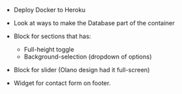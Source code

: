 

- Deploy Docker to Heroku
- Look at ways to make the Database part of the container

- Block for sections that has:
    - Full-height toggle
    - Background-selection (dropdown of options)

- Block for slider (Olano design had it full-screen)

- Widget for contact form on footer.